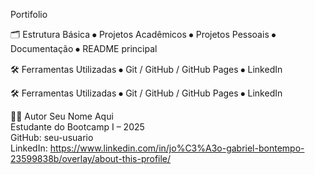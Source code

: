 Portifolio 

🗂️ Estrutura Básica
⦁	Projetos Acadêmicos
⦁	Projetos Pessoais
⦁	Documentação
⦁	README principal

🛠️ Ferramentas Utilizadas
⦁	Git / GitHub / GitHub Pages
⦁	LinkedIn

🛠️ Ferramentas Utilizadas
⦁	Git / GitHub / GitHub Pages
⦁	LinkedIn

🧑‍💻 Autor
Seu Nome Aqui  
Estudante do Bootcamp I – 2025  
GitHub: seu-usuario  
LinkedIn: https://www.linkedin.com/in/jo%C3%A3o-gabriel-bontempo-23599838b/overlay/about-this-profile/
